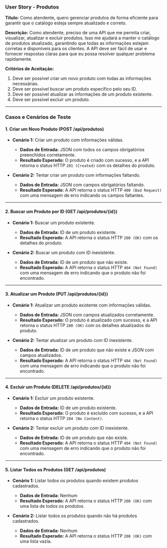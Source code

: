 ### User Story - Produtos

**Título:** Como atendente, quero gerenciar produtos de forma eficiente para garantir que o catálogo esteja sempre atualizado e correto.

**Descrição:**
Como atendente, preciso de uma API que me permita criar, visualizar, atualizar e excluir produtos. Isso me ajudará a manter o catálogo de produtos atualizado, garantindo que todas as informações estejam corretas e disponíveis para os clientes. A API deve ser fácil de usar e fornecer respostas claras para que eu possa resolver qualquer problema rapidamente.

**Critérios de Aceitação:**
1. Deve ser possível criar um novo produto com todas as informações necessárias.
2. Deve ser possível buscar um produto específico pelo seu ID.
3. Deve ser possível atualizar as informações de um produto existente.
4. Deve ser possível excluir um produto.

---

### Casos e Cenários de Teste

#### 1. Criar um Novo Produto (POST /api/produtos)
- **Cenário 1:** Criar um produto com informações válidas.
  - **Dados de Entrada:** JSON com todos os campos obrigatórios preenchidos corretamente.
  - **Resultado Esperado:** O produto é criado com sucesso, e a API retorna o status HTTP `201 (Created)` com os detalhes do produto.

- **Cenário 2:** Tentar criar um produto com informações faltando.
  - **Dados de Entrada:** JSON com campos obrigatórios faltando.
  - **Resultado Esperado:** A API retorna o status HTTP `400 (Bad Request)` com uma mensagem de erro indicando os campos faltantes.

---

#### 2. Buscar um Produto por ID (GET /api/produtos/{id})
- **Cenário 1:** Buscar um produto existente.
  - **Dados de Entrada:** ID de um produto existente.
  - **Resultado Esperado:** A API retorna o status HTTP `200 (OK)` com os detalhes do produto.

- **Cenário 2:** Buscar um produto com ID inexistente.
  - **Dados de Entrada:** ID de um produto que não existe.
  - **Resultado Esperado:** A API retorna o status HTTP `404 (Not Found)` com uma mensagem de erro indicando que o produto não foi encontrado.

---

#### 3. Atualizar um Produto (PUT /api/produtos/{id})
- **Cenário 1:** Atualizar um produto existente com informações válidas.
  - **Dados de Entrada:** JSON com campos atualizados corretamente.
  - **Resultado Esperado:** O produto é atualizado com sucesso, e a API retorna o status HTTP `200 (OK)` com os detalhes atualizados do produto.

- **Cenário 2:** Tentar atualizar um produto com ID inexistente.
  - **Dados de Entrada:** ID de um produto que não existe e JSON com campos atualizados.
  - **Resultado Esperado:** A API retorna o status HTTP `404 (Not Found)` com uma mensagem de erro indicando que o produto não foi encontrado.

---

#### 4. Excluir um Produto (DELETE /api/produtos/{id})
- **Cenário 1:** Excluir um produto existente.
  - **Dados de Entrada:** ID de um produto existente.
  - **Resultado Esperado:** O produto é excluído com sucesso, e a API retorna o status HTTP `204 (No Content)`.

- **Cenário 2:** Tentar excluir um produto com ID inexistente.
  - **Dados de Entrada:** ID de um produto que não existe.
  - **Resultado Esperado:** A API retorna o status HTTP `404 (Not Found)` com uma mensagem de erro indicando que o produto não foi encontrado.

---

#### 5. Listar Todos os Produtos (GET /api/produtos)
- **Cenário 1:** Listar todos os produtos quando existem produtos cadastrados.
  - **Dados de Entrada:** Nenhum
  - **Resultado Esperado:** A API retorna o status HTTP `200 (OK)` com uma lista de todos os produtos.

- **Cenário 2:** Listar todos os produtos quando não há produtos cadastrados.
  - **Dados de Entrada:** Nenhum
  - **Resultado Esperado:** A API retorna o status HTTP `200 (OK)` com uma lista vazia.